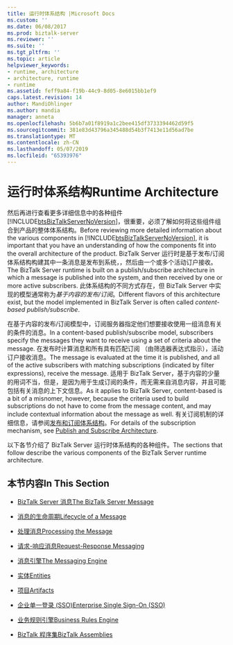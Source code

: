 ```yaml
---
title: 运行时体系结构 |Microsoft Docs
ms.custom: ''
ms.date: 06/08/2017
ms.prod: biztalk-server
ms.reviewer: ''
ms.suite: ''
ms.tgt_pltfrm: ''
ms.topic: article
helpviewer_keywords:
- runtime, architecture
- architecture, runtime
- runtime
ms.assetid: feff9a84-f19b-44c9-8d05-8e6015bb1ef9
caps.latest.revision: 14
author: MandiOhlinger
ms.author: mandia
manager: anneta
ms.openlocfilehash: 5b6b7a01f8919a1c2bee415df3733394462d59f5
ms.sourcegitcommit: 381e83d43796a345488d54b3f7413e11d56ad7be
ms.translationtype: MT
ms.contentlocale: zh-CN
ms.lasthandoff: 05/07/2019
ms.locfileid: "65393976"
---
```

# <a name="runtime-architecture"></a><span data-ttu-id="dd8e0-102">运行时体系结构</span><span class="sxs-lookup"><span data-stu-id="dd8e0-102">Runtime Architecture</span></span>
<span data-ttu-id="dd8e0-103">然后再进行查看更多详细信息中的各种组件[!INCLUDE[btsBizTalkServerNoVersion](../includes/btsbiztalkservernoversion-md.md)]，很重要，必须了解如何将这些组件组合到产品的整体体系结构。</span><span class="sxs-lookup"><span data-stu-id="dd8e0-103">Before reviewing more detailed information about the various components in [!INCLUDE[btsBizTalkServerNoVersion](../includes/btsbiztalkservernoversion-md.md)], it is important that you have an understanding of how the components fit into the overall architecture of the product.</span></span> <span data-ttu-id="dd8e0-104">BizTalk Server 运行时是基于发布/订阅体系结构构建其中一条消息是发布到系统，，然后由一个或多个活动订户接收。</span><span class="sxs-lookup"><span data-stu-id="dd8e0-104">The BizTalk Server runtime is built on a publish/subscribe architecture in which a message is published into the system, and then received by one or more active subscribers.</span></span> <span data-ttu-id="dd8e0-105">此体系结构的不同方式存在，但 BizTalk Server 中实现的模型通常称为*基于内容的发布/订阅*。</span><span class="sxs-lookup"><span data-stu-id="dd8e0-105">Different flavors of this architecture exist, but the model implemented in BizTalk Server is often called *content-based publish/subscribe*.</span></span>  
  
 <span data-ttu-id="dd8e0-106">在基于内容的发布/订阅模型中，订阅服务器指定他们想要接收使用一组消息有关的条件的消息。</span><span class="sxs-lookup"><span data-stu-id="dd8e0-106">In a content-based publish/subscribe model, subscribers specify the messages they want to receive using a set of criteria about the message.</span></span> <span data-ttu-id="dd8e0-107">在发布时计算消息和所有具有匹配订阅 （由筛选器表达式指示），活动订户接收消息。</span><span class="sxs-lookup"><span data-stu-id="dd8e0-107">The message is evaluated at the time it is published, and all of the active subscribers with matching subscriptions (indicated by filter expressions), receive the message.</span></span> <span data-ttu-id="dd8e0-108">适用于 BizTalk Server，基于内容的少量的用词不当，但是，是因为用于生成订阅的条件，而无需来自消息内容，并且可能包括有关消息的上下文信息。</span><span class="sxs-lookup"><span data-stu-id="dd8e0-108">As it applies to BizTalk Server, content-based is a bit of a misnomer, however, because the criteria used to build subscriptions do not have to come from the message content, and may include contextual information about the message as well.</span></span> <span data-ttu-id="dd8e0-109">有关订阅机制的详细信息，请参阅[发布和订阅体系结构](../core/publish-and-subscribe-architecture.md)。</span><span class="sxs-lookup"><span data-stu-id="dd8e0-109">For details of the subscription mechanism, see [Publish and Subscribe Architecture](../core/publish-and-subscribe-architecture.md).</span></span>  
  
 <span data-ttu-id="dd8e0-110">以下各节介绍了 BizTalk Server 运行时体系结构的各种组件。</span><span class="sxs-lookup"><span data-stu-id="dd8e0-110">The sections that follow describe the various components of the BizTalk Server runtime architecture.</span></span>  
  
## <a name="in-this-section"></a><span data-ttu-id="dd8e0-111">本节内容</span><span class="sxs-lookup"><span data-stu-id="dd8e0-111">In This Section</span></span>  
  
-   [<span data-ttu-id="dd8e0-112">BizTalk Server 消息</span><span class="sxs-lookup"><span data-stu-id="dd8e0-112">The BizTalk Server Message</span></span>](../core/the-biztalk-server-message.md)  
  
-   [<span data-ttu-id="dd8e0-113">消息的生命周期</span><span class="sxs-lookup"><span data-stu-id="dd8e0-113">Lifecycle of a Message</span></span>](../core/lifecycle-of-a-message.md)  
  
-   [<span data-ttu-id="dd8e0-114">处理消息</span><span class="sxs-lookup"><span data-stu-id="dd8e0-114">Processing the Message</span></span>](../core/processing-the-message.md)  
  
-   [<span data-ttu-id="dd8e0-115">请求-响应消息</span><span class="sxs-lookup"><span data-stu-id="dd8e0-115">Request-Response Messaging</span></span>](../core/request-response-messaging.md)  
  
-   [<span data-ttu-id="dd8e0-116">消息引擎</span><span class="sxs-lookup"><span data-stu-id="dd8e0-116">The Messaging Engine</span></span>](../core/the-messaging-engine.md)  
  
-   [<span data-ttu-id="dd8e0-117">实体</span><span class="sxs-lookup"><span data-stu-id="dd8e0-117">Entities</span></span>](../core/entities.md)  
  
-   [<span data-ttu-id="dd8e0-118">项目</span><span class="sxs-lookup"><span data-stu-id="dd8e0-118">Artifacts</span></span>](../core/artifacts.md)  
  
-   [<span data-ttu-id="dd8e0-119">企业单一登录 (SSO)</span><span class="sxs-lookup"><span data-stu-id="dd8e0-119">Enterprise Single Sign-On (SSO)</span></span>](../core/enterprise-single-sign-on-sso.md)  
  
-   [<span data-ttu-id="dd8e0-120">业务规则引擎</span><span class="sxs-lookup"><span data-stu-id="dd8e0-120">Business Rules Engine</span></span>](../core/business-rules-engine.md)  
  
-   [<span data-ttu-id="dd8e0-121">BizTalk 程序集</span><span class="sxs-lookup"><span data-stu-id="dd8e0-121">BizTalk Assemblies</span></span>](../core/biztalk-assemblies.md)